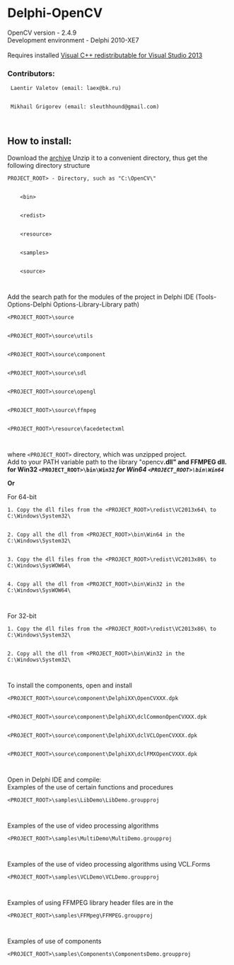 # Delphi-OpenCV #

OpenCV version - 2.4.9<br>
Development environment - Delphi 2010-XE7<br>
<br>
Requires installed <a href='http://www.microsoft.com/ru-ru/download/details.aspx?id=40784'>Visual C++ redistributable for Visual Studio 2013</a>

<h3>Contributors:</h3>
<pre><code> Laentir Valetov (email: laex@bk.ru)<br>
 Mikhail Grigorev (email: sleuthhound@gmail.com)<br>
</code></pre>
<h2>How to install:</h2>
Download the <a href='https://github.com/Laex/Delphi-OpenCV/archive/master.zip'>archive</a>
Unzip it to a convenient directory, thus get the following directory structure<br>
<pre><code>PROJECT_ROOT&gt; - Directory, such as "C:\OpenCV\"<br>
	&lt;bin&gt;<br>
	&lt;redist&gt;<br>
	&lt;resource&gt;<br>
	&lt;samples&gt;<br>
	&lt;source&gt;<br>
</code></pre>
Add the search path for the modules of the project in Delphi IDE (Tools-Options-Delphi Options-Library-Library path)<br>
<pre><code>&lt;PROJECT_ROOT&gt;\source<br>
&lt;PROJECT_ROOT&gt;\source\utils<br>
&lt;PROJECT_ROOT&gt;\source\component<br>
&lt;PROJECT_ROOT&gt;\source\sdl<br>
&lt;PROJECT_ROOT&gt;\source\opengl<br>
&lt;PROJECT_ROOT&gt;\source\ffmpeg<br>
&lt;PROJECT_ROOT&gt;\resource\facedetectxml<br>
</code></pre>
where <code>&lt;PROJECT_ROOT&gt;</code> directory, which was unzipped project.<br>
Add to your PATH variable path to the library "opencv<b><b>.dll" and FFMPEG dll.<br></b> for Win32 <code>&lt;PROJECT_ROOT&gt;\bin\Win32</code>
<i>for Win64 <code>&lt;PROJECT_ROOT&gt;\bin\Win64</code></i>

Or</b>

For 64-bit<br>
<pre><code>1. Copy the dll files from the &lt;PROJECT_ROOT&gt;\redist\VC2013x64\ to C:\Windows\System32\<br>
2. Copy all the dll from &lt;PROJECT_ROOT&gt;\bin\Win64 in the C:\Windows\System32\<br>
3. Copy the dll files from the &lt;PROJECT_ROOT&gt;\redist\VC2013x86\ to C:\Windows\SysWOW64\<br>
4. Copy all the dll from &lt;PROJECT_ROOT&gt;\bin\Win32 in the C:\Windows\SysWOW64\<br>
</code></pre>
For 32-bit<br>
<pre><code>1. Copy the dll files from the &lt;PROJECT_ROOT&gt;\redist\VC2013x86\ to C:\Windows\System32\<br>
2. Copy all the dll from &lt;PROJECT_ROOT&gt;\bin\Win32 in the C:\Windows\System32\<br>
</code></pre>
To install the components, open and install<br>
<pre><code>&lt;PROJECT_ROOT&gt;\source\component\DelphiXX\OpenCVXXX.dpk<br>
&lt;PROJECT_ROOT&gt;\source\component\DelphiXX\dclCommonOpenCVXXX.dpk<br>
&lt;PROJECT_ROOT&gt;\source\component\DelphiXX\dclVCLOpenCVXXX.dpk<br>
&lt;PROJECT_ROOT&gt;\source\component\DelphiXX\dclFMXOpenCVXXX.dpk<br>
</code></pre>
Open in Delphi IDE and compile:<br>
Examples of the use of certain functions and procedures<br>
<pre><code>&lt;PROJECT_ROOT&gt;\samples\LibDemo\LibDemo.groupproj<br>
</code></pre>
Examples of the use of video processing algorithms<br>
<pre><code>&lt;PROJECT_ROOT&gt;\samples\MultiDemo\MultiDemo.groupproj<br>
</code></pre>
Examples of the use of video processing algorithms using VCL.Forms<br>
<pre><code>&lt;PROJECT_ROOT&gt;\samples\VCLDemo\VCLDemo.groupproj<br>
</code></pre>
Examples of using FFMPEG library header files are in the<br>
<pre><code>&lt;PROJECT_ROOT&gt;\samples\FFMpeg\FFMPEG.groupproj<br>
</code></pre>
Examples of use of components<br>
<pre><code>&lt;PROJECT_ROOT&gt;\samples\Components\ComponentsDemo.groupproj<br>
</code></pre>